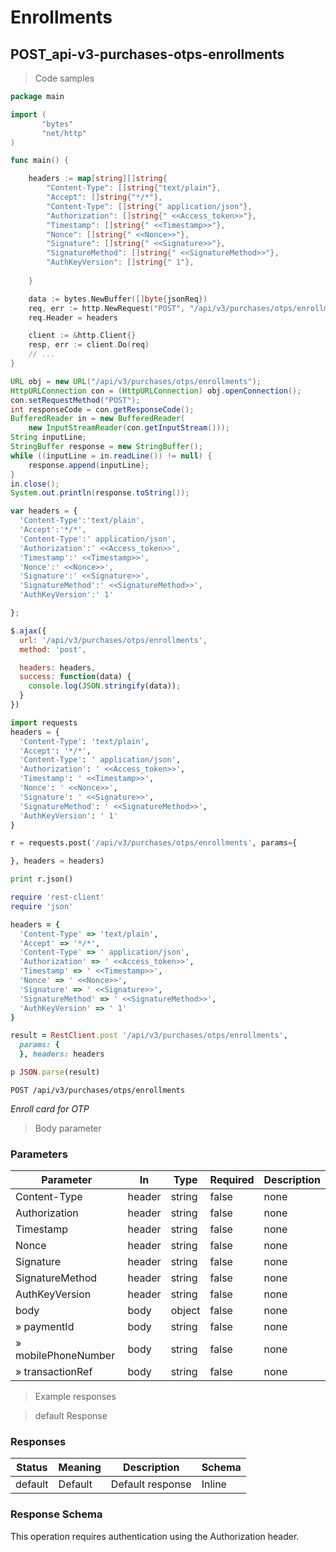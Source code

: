 
<h1 id="enrollment"> Enrollments </h1>

## POST_api-v3-purchases-otps-enrollments

<a id="opIdPOST_api-v3-purchases-otps-enrollments"></a>

> Code samples

```go
package main

import (
       "bytes"
       "net/http"
)

func main() {

    headers := map[string][]string{
        "Content-Type": []string{"text/plain"},
        "Accept": []string{"*/*"},
        "Content-Type": []string{" application/json"},
        "Authorization": []string{" <<Access_token>>"},
        "Timestamp": []string{" <<Timestamp>>"},
        "Nonce": []string{" <<Nonce>>"},
        "Signature": []string{" <<Signature>>"},
        "SignatureMethod": []string{" <<SignatureMethod>>"},
        "AuthKeyVersion": []string{" 1"},
        
    }

    data := bytes.NewBuffer([]byte{jsonReq})
    req, err := http.NewRequest("POST", "/api/v3/purchases/otps/enrollments", data)
    req.Header = headers

    client := &http.Client{}
    resp, err := client.Do(req)
    // ...
}

```

```java
URL obj = new URL("/api/v3/purchases/otps/enrollments");
HttpURLConnection con = (HttpURLConnection) obj.openConnection();
con.setRequestMethod("POST");
int responseCode = con.getResponseCode();
BufferedReader in = new BufferedReader(
    new InputStreamReader(con.getInputStream()));
String inputLine;
StringBuffer response = new StringBuffer();
while ((inputLine = in.readLine()) != null) {
    response.append(inputLine);
}
in.close();
System.out.println(response.toString());

```

```javascript
var headers = {
  'Content-Type':'text/plain',
  'Accept':'*/*',
  'Content-Type':' application/json',
  'Authorization':' <<Access_token>>',
  'Timestamp':' <<Timestamp>>',
  'Nonce':' <<Nonce>>',
  'Signature':' <<Signature>>',
  'SignatureMethod':' <<SignatureMethod>>',
  'AuthKeyVersion':' 1'

};

$.ajax({
  url: '/api/v3/purchases/otps/enrollments',
  method: 'post',

  headers: headers,
  success: function(data) {
    console.log(JSON.stringify(data));
  }
})

```

```python
import requests
headers = {
  'Content-Type': 'text/plain',
  'Accept': '*/*',
  'Content-Type': ' application/json',
  'Authorization': ' <<Access_token>>',
  'Timestamp': ' <<Timestamp>>',
  'Nonce': ' <<Nonce>>',
  'Signature': ' <<Signature>>',
  'SignatureMethod': ' <<SignatureMethod>>',
  'AuthKeyVersion': ' 1'
}

r = requests.post('/api/v3/purchases/otps/enrollments', params={

}, headers = headers)

print r.json()

```

```ruby
require 'rest-client'
require 'json'

headers = {
  'Content-Type' => 'text/plain',
  'Accept' => '*/*',
  'Content-Type' => ' application/json',
  'Authorization' => ' <<Access_token>>',
  'Timestamp' => ' <<Timestamp>>',
  'Nonce' => ' <<Nonce>>',
  'Signature' => ' <<Signature>>',
  'SignatureMethod' => ' <<SignatureMethod>>',
  'AuthKeyVersion' => ' 1'
}

result = RestClient.post '/api/v3/purchases/otps/enrollments',
  params: {
  }, headers: headers

p JSON.parse(result)

```

`POST /api/v3/purchases/otps/enrollments`

*Enroll card for OTP*

> Body parameter

<h3 id="post_api-v3-purchases-otps-enrollments-parameters">Parameters</h3>

|Parameter|In|Type|Required|Description|
|---|---|---|---|---|
|Content-Type|header|string|false|none|
|Authorization|header|string|false|none|
|Timestamp|header|string|false|none|
|Nonce|header|string|false|none|
|Signature|header|string|false|none|
|SignatureMethod|header|string|false|none|
|AuthKeyVersion|header|string|false|none|
|body|body|object|false|none|
|» paymentId|body|string|false|none|
|» mobilePhoneNumber|body|string|false|none|
|» transactionRef|body|string|false|none|

> Example responses

> default Response

<h3 id="post_api-v3-purchases-otps-enrollments-responses">Responses</h3>

|Status|Meaning|Description|Schema|
|---|---|---|---|
|default|Default|Default response|Inline|

<h3 id="post_api-v3-purchases-otps-enrollments-responseschema">Response Schema</h3>

<aside class="warning">
This operation requires authentication using the Authorization header.
</aside>

